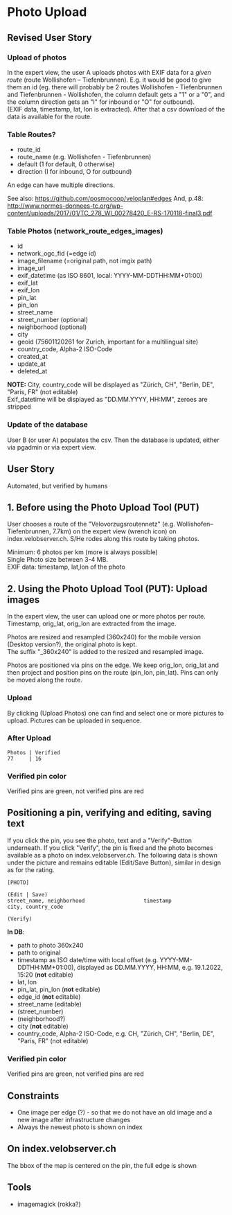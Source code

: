 # Photo Upload


## Revised User Story

### Upload of photos
In the expert view, the user A uploads photos with EXIF data for a *given route* (route Wollishofen – Tiefenbrunnen). E.g. it would be good to give them an id (eg. there will probably be 2 routes Wollishofen - Tiefenbrunnen and Tiefenbrunnen - Wollishofen, the column default gets a "1" or a "0", and the column direction gets an "I" for inbound or "O" for outbound).  
(EXIF data, timestamp, lat, lon is extracted). After that a csv download of the data is available for the route. 


### Table Routes?
- route_id
- route_name (e.g. Wollishofen - Tiefenbrunnen)
- default (1 for default, 0 otherwise)
- direction (I for inbound, O for outbound) 

An edge can have multiple directions.
                       
See also: https://github.com/posmocoop/veloplan#edges
And, p.48: http://www.normes-donnees-tc.org/wp-content/uploads/2017/01/TC_278_WI_00278420_E-RS-170118-final3.pdf

### Table Photos (network_route_edges_images)
- id
- network_ogc_fid (=edge id)
- image_filename (=original path, not imgix path)
- image_url
- exif_datetime (as ISO 8601, local: YYYY-MM-DDTHH:MM+01:00)
- exif_lat
- exif_lon
- pin_lat
- pin_lon 
- street_name
- street_number (optional)
- neighborhood (optional)
- city
- geoid (75601120261 for Zurich, important for a multilingual site)
- country_code, Alpha-2 ISO-Code  
- created_at
- update_at
- deleted_at

**NOTE:** 
City, country_code will be displayed as "Zürich, CH", "Berlin, DE", "Paris, FR" (not editable)                   
Exif_datetime will be displayed as "DD.MM.YYYY, HH:MM", zeroes are stripped

### Update of the database
User B (or user A) populates the csv. Then the database is updated, either via pgadmin or via expert view. 




## User Story 
Automated, but verified by humans

## 1. Before using the Photo Upload Tool (PUT)
User chooses a route of the "Velovorzugsroutennetz" (e.g. Wollishofen–Tiefenbrunnen, 7.7km) on the expert view (wrench icon) on index.velobserver.ch. 
S/He rodes along this route by taking photos. 

Minimum: 6 photos per km (more is always possible)    
Single Photo size between 3-4 MB.               
EXIF data: timestamp, lat,lon of the photo              

## 2. Using the Photo Upload Tool (PUT): Upload images
In the expert view, the user can upload one or more photos per route.        
Timestamp, orig_lat, orig_lon are extracted from the image.          
               
Photos are resized and resampled (360x240) for the mobile version (Desktop version?), the original photo is kept.  
The suffix "_360x240" is added to the resized and resampled image.                    
            
Photos are positioned via pins on the edge. We keep orig_lon, orig_lat and then project and position pins on the route (pin_lon, pin_lat). Pins can only be moved along the route.        

### Upload 
By clicking (Upload Photos) one can find and select one or more pictures to upload. Pictures can be uploaded in sequence. 

### After Upload
```
Photos | Verified                 
77     | 16       
```   

### Verified pin color
Verified pins are green, not verified pins are red


## Positioning a pin, verifying and editing, saving text  

If you click the pin, you see the photo, text and a "Verify"-Button underneath. If you click "Verify", the pin is fixed and the photo becomes available as a photo on index.velobserver.ch. The following data is shown under the picture and remains editable (Edit/Save Button), similar in design as for the rating. 
```
[PHOTO]
          
(Edit | Save)            
street_name, neighborhood                   timestamp
city, country_code

(Verify)
```

**In DB**: 
- path to photo 360x240
- path to original
- timestamp as ISO date/time with local offset (e.g. YYYY-MM-DDTHH:MM+01:00), displayed as DD.MM.YYYY, HH:MM, e.g. 19.1.2022, 15:20 (**not** editable)
- lat, lon
- pin_lat, pin_lon (**not** editable)
- edge_id (**not** editable)
- street_name (editable)
- (street_number)
- (neighborhood?)
- city (**not** editable)
- country_code, Alpha-2 ISO-Code, e.g. CH, "Zürich, CH", "Berlin, DE", "Paris, FR" (not editable)

### Verified pin color
Verified pins are green, not verified pins are red


## Constraints
- One image per edge (?) - so that we do not have an old image and a new image after infrastructure changes
- Always the newest photo is shown on index

## On index.velobserver.ch
The bbox of the map is centered on the pin, the full edge is shown


## Tools
- imagemagick (rokka?)








